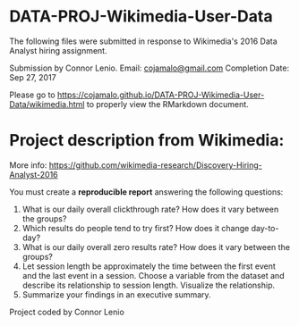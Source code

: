 # DATA-PROJ-Wikimedia-User-Data

The following files were submitted in response to Wikimedia's 2016 Data Analyst hiring assignment.

Submission by Connor Lenio. Email: cojamalo@gmail.com
Completion Date: Sep 27, 2017


Please go to https://cojamalo.github.io/DATA-PROJ-Wikimedia-User-Data/wikimedia.html to properly view the RMarkdown document.



# Project description from Wikimedia:
More info: https://github.com/wikimedia-research/Discovery-Hiring-Analyst-2016

You must create a **reproducible report** answering the following questions:

1. What is our daily overall clickthrough rate? How does it vary between the groups?
2. Which results do people tend to try first? How does it change day-to-day?
3. What is our daily overall zero results rate? How does it vary between the groups?
4. Let session length be approximately the time between the first event and the last event in a session. Choose a variable from the dataset and describe its relationship to session length. Visualize the relationship.
5. Summarize your findings in an executive summary.

Project coded by Connor Lenio
